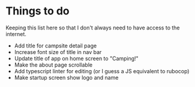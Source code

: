 # Things to do

Keeping this list here so that I don't always need to have access to the internet.

* Add title for campsite detail page
* Increase font size of title in nav bar
* Update title of app on home screen to "Camping!"
* Make the about page scrollable
* Add typescript linter for editing (or I guess a JS equivalent to rubocop)
* Make startup screen show logo and name
